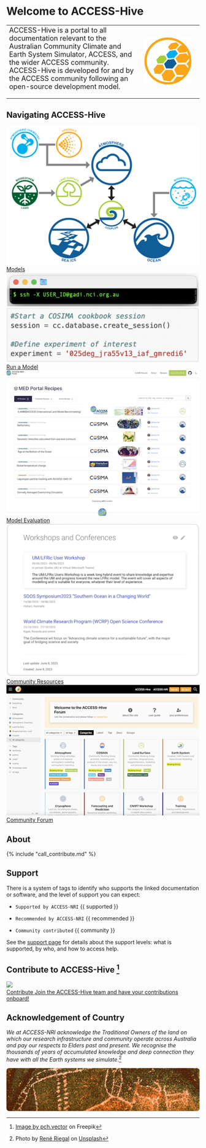 
<!-- ![ACCESS-HIVE Logo](assets/ACCESS_icon_HIVE.png){align=right width=40%} -->
# <div class="highlight-bg"> Welcome to ACCESS-Hive </div>

<!-- [![github-contributors](https://img.shields.io/github/contributors/ACCESS-Hive/access-hive.github.io?color=blue&style=plastic)][github-repo] -->
<!-- [![forum-users](https://img.shields.io/discourse/users?color=blue&label=forum&server=https%3A%2F%2Fforum.access-hive.org.au&style=plastic)][forum] -->

<table>
    <tr>
        <td width="70%">
            <font size="4%"> ACCESS-Hive is a portal to all documentation relevant to the Australian Community Climate and Earth System Simulator, ACCESS, and the wider ACCESS community. ACCESS-Hive is developed for and by the ACCESS community following an open-source development model.</font>
            <br><br>
        </td>
        <td>
            <img width="90%" src="assets/ACCESS_icon_HIVE.png">
        </td>
    </tr>
</table>

## Navigating ACCESS-Hive
<div class="card-container">
    <a href="models" class="squared-card default-text-color">
        <div class="squared-card-image"><img src="assets/ACCESS-MODEL.png" alt="Models"></img></div>
        <div class="squared-card-text highlight-bg bg-color-like-tab bold">Models</div>
    </a>
    <a href="models/running-a-model" class="squared-card default-text-color">
        <div class="squared-card-image"><img src="assets/get_started_example.png" alt="Run a Model"></img></div>
        <div class="squared-card-text highlight-bg bg-color-like-tab bold">Run a Model</div>
    </a>
    <a href="model_evaluation" class="squared-card default-text-color">
        <div class="squared-card-image"><img src="assets/resources_example.png" alt="Model Evaluation"></img></div>
        <div class="squared-card-text highlight-bg bg-color-like-tab bold">Model Evaluation</div>
    </a>
    <a href="community_resources" class="squared-card default-text-color">
        <div class="squared-card-image"><img src="assets/community-forum-homepage.png" alt="Community Resources"></img></div> 
        <div class="squared-card-text highlight-bg bg-color-like-tab bold">Community Resources</div>
    </a>
    <a href="https://forum.access-hive.org.au" target="_blank" class="squared-card default-text-color">
        <div class="squared-card-image"><img src="assets/forum_screenshot.png" alt="Community Forum"></img></div> 
        <div class="squared-card-text highlight-bg bg-color-like-tab bold">Community Forum</div>
    </a>
</div>

## About
{% include "call_contribute.md" %}

## Support

There is a system of tags to identify who supports the linked documentation or software, and the level of support you can expect:

- `Supported by ACCESS-NRI` {{ supported }}

- `Recommended by ACCESS-NRI` {{ recommended }}

- `Community contributed` {{ community }}

See the [support page](about/support.md) for details about the support levels: what is supported, by who, and how to access help.

## Contribute to ACCESS-Hive [^1]
<div class="card-container">
    <a href="contribute/" target="_blank" class="rectangular-card default-text-color">
        <div class="rectangular-card-image">
            <img src="assets/how-to-contribute-img.jpg" class="cover"></img>
        </div>
        <div class="rectangular-card-text">
            <span class="highlight-bg bg-color-like-tab bold">Contribute</span>
            <span class="">Join the ACCESS-Hive team and have your contributions onboard!</span>
        </div>
    </a>
</div>

[^1]:
    <a href="https://www.freepik.com/free-vector/team-crisis-managers-solving-businessman-problems-employees-with-lightbulb-unraveling-tangle-vector-illustration-teamwork-solution-management-concept_10613678.htm#query=teamwork%20cartoon&position=18&from_view=keyword&track=ais">Image by pch.vector</a> on Freepik

<!-- [How to Contribute][HCG]{ .md-button .md-button--primary }

ACCESS-Hive is a community supported site, as such contributions to the ACCESS-Hive site are **encouraged by any member of the community**. Member of the ACCESS community are also welcome to become reviewers. Please refer to the [contribution guidelines][HCG] to learn how you can help the ACCESS community build a documentation database useful to everyone. -->

## Acknowledgement of Country

<em>We at ACCESS-NRI acknowledge the Traditional Owners of the land on which our research infrastructure and community operate across Australia and pay our respects to Elders past and present. We recognise the thousands of years of accumulated knowledge and deep connection they have with all the Earth systems we simulate</em>.[^2]

<img src = "assets/aboriginal-acknowledgement.png" class="white-img-bg" style="width: 100%; height: 8em; object-fit: cover; border-radius: 7px;"></img>

[^2]:
    Photo by <a href="https://unsplash.com/@riegal?utm_source=unsplash&utm_medium=referral&utm_content=creditCopyText">René Riegal</a> on <a href="https://unsplash.com/photos/3ZQpQvZxb70?utm_source=unsplash&utm_medium=referral&utm_content=creditCopyText">Unsplash</a>
  
<!-- ## License

![CC-BY][CC-BY]{ align=left }
The ACCESS-Hive site is covered by the [CC-BY 4.0 license][human-license].

ACCESS-Hive contains links to other material which is covered by various licensing agreements. Users should directly refer to the terms and conditions of any material they are using to understand their rights and responsibilities.  -->


[HCG]: contribute/index.md
[CC-BY]: https://i.creativecommons.org/l/by/4.0/88x31.png
[human-license]: about/License.md
[access-nri]: https://access-nri.org.au
[resources]: resources/data.md
[github-repo]: https://github.com/ACCESS-Hive/access-hive.github.io.git
[forum]: https://forum.access-hive.org.au
[hamburger button]: https://en.wikipedia.org/wiki/Hamburger_button
[access-hive-github-repo]: https://github.com/ACCESS-Hive/access-hive.github.io
